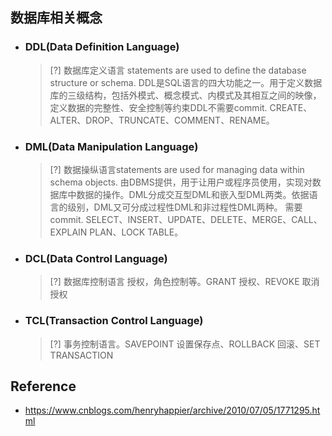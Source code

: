 ## 数据库相关概念
* ### DDL(Data Definition Language)

    > [?] 数据库定义语言 statements are used to define the database structure or schema. DDL是SQL语言的四大功能之一。用于定义数据库的三级结构，包括外模式、概念模式、内模式及其相互之间的映像，定义数据的完整性、安全控制等约束DDL不需要commit. CREATE、ALTER、DROP、TRUNCATE、COMMENT、RENAME。

* ### DML(Data Manipulation Language)

    > [?] 数据操纵语言statements are used for managing data within schema objects. 由DBMS提供，用于让用户或程序员使用，实现对数据库中数据的操作。DML分成交互型DML和嵌入型DML两类。依据语言的级别，DML又可分成过程性DML和非过程性DML两种。 需要commit. SELECT、INSERT、UPDATE、DELETE、MERGE、CALL、EXPLAIN PLAN、LOCK TABLE。

* ### DCL(Data Control Language)
    > [?] 数据库控制语言  授权，角色控制等。GRANT 授权、REVOKE 取消授权

* ### TCL(Transaction Control Language)
    > [?] 事务控制语言。SAVEPOINT 设置保存点、ROLLBACK  回滚、SET TRANSACTION


## Reference
* https://www.cnblogs.com/henryhappier/archive/2010/07/05/1771295.html